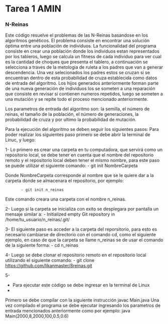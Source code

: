 # Tarea 1 AMIN

### N-Reinas
Este código resuelve el problemas de las N-Reinas basandose en los algoritmos genéticos. El problema consiste en encontrar una solución óptima entre una población de individuos.
La funcionalidad del programa consiste en crear una población donde los individuos estan representados por los tableros, luego se calcula un fitness de cada individuo para ver cual es la cantidad de choques que presenta el tablero, a continuación se selecciona a traves de la metologia de ruleta a los padres que van a generar descendencia. Una vez selecionados los padres estos se cruzan si se encuentran dentro de esta probabilidad de cruza establecida como datos de entrada del algoritmo. Los hijos generados anteriormente forman parte de una nueva generación de individuos los se someten a una reparación que consiste en revisar si contienen numeros repetidos, luego se someten a una mutación y se repite todo el proceso mencionado anteriormente.

Los parametros de entrada del algoritmo son: la semilla, el número de reinas, el tamaño de la población, el número de generaciones, la probabilidad de cruza y por ultimo la probabilidad de mutación.

Para la ejecución del algoritmo se deben seguir los siguientes pasos:
Para poder realizar los siguientes paso primero se debe abrir la terminal de Linuc, y luego:

1- Lo primero es crear una carpeta en tu computadora, que servirá como un repositorio local, se debe tener en cuenta que el nombre del repositorio remoto y el repositorio local deben tener el mismo nombre, para este paso se puede utilizar el siguiente comando:
           -  git init NombreCarpeta 
 
 Donde NombreCarpeta corresponde al nombre que se le quiere dar a la carpeta donde se almacenara el repositorio, por ejemplo:
     
           - git init n_reinas

 Este comando creara una carpeta con el nombre n_reinas.
 
 2- Luego si la carpeta se inicializa con exito se desplegara por pantalla un mensaje similar a:
           - Initialized empty Git repository in /home/tu_usuario/n_reinas/.git/
 
 3- El siguiente paso es acceder a la carpeta del reporsitorio, para esto es necesario cambiarse de directorio con el comando cd, como el siguiente ejemplo, en caso de que la carpeta se llame n_reinas se de usar el comando de la siguiente forma:
          - cd n_reinas
          
 4- Luego se debe clonar el repositorio remoto en el repositorio local utilizando el siguiente comando:
          - git clone https://github.com/likanmaster/8reinas.git
 
 5- 
 
 
 
- Para ejecutar este código se debe ingresar en la terminal de Linux
- 


Primero se debe compilar con la siguiente instrucción
javac Main.java
Una vez compilado el programa se debe ejecutar ingresando los parametros de entrada mencionados anteriormente como por ejemplo:
java Main(2000,8,2000,100,0.5,0.6)
